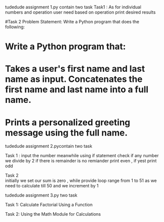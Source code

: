 tudedude assignment 1.py contain two task 
Task1 : 
As for individual numbers and operation user need  based on operation print desired results 


#Task 2 Problem Statement: Write a Python program that does the following:
# Write a Python program that:
# Takes a user's first name and last name as input. Concatenates the first name and last name into a full name.
# Prints a personalized greeting message using the full name.




tudedude assignment 2.pycontain two task 

Task 1 : 
input the number meanwhile using if statement  check if any number we divide by 2 if  there is remainder is  no remiander print even , if yest print odd 

Task 2  
initially we set our sum is zero , while provide loop range from 1 to 51 as we need to calculate till 50  and we increment by 1 


tudedude assignment 3.py  two task 

Task 1: Calculate Factorial Using a Function 


Task 2: Using the Math Module for Calculations


